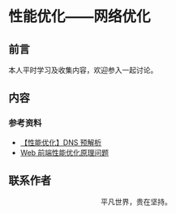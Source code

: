# 性能优化——网络优化

## 前言

本人平时学习及收集内容，欢迎参入一起讨论。

## 内容

### 参考资料

- [【性能优化】DNS 预解析](https://github.com/amandakelake/blog/issues/50)
- [Web 前端性能优化原理问题](https://mp.weixin.qq.com/s/ZSGCQlWPcMzp-o3QOUjdyw)

## 联系作者

<div align="center">
    <p>
        平凡世界，贵在坚持。
    </p>
    <img :src="$withBase('/about/contact.png')" />
</div>
